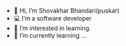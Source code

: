 - 👋 Hi, I’m Shovakhar Bhandari(puskar)
- 💻 I’m a software developer
- 👀 I’m interested in learning.
- 🌱 I’m currently learning ...
